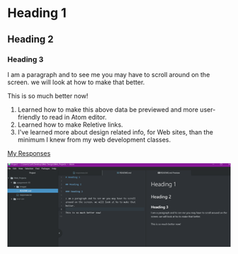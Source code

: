 # Heading 1

## Heading 2

### Heading 3

I am a paragraph and to see me you may have to scroll around on the screen. we will look at how to make that better.

This is so much better now!

1) Learned how to make this above data be previewed and more user-friendly to read in Atom editor.
2) Learned how to make Reletive links.
3) I've learned more about design related info, for Web sites, than the minimum I knew from my web development classes.

[My Responses](.responses.txt)

![Screenshot](./images/screenshot.png)
